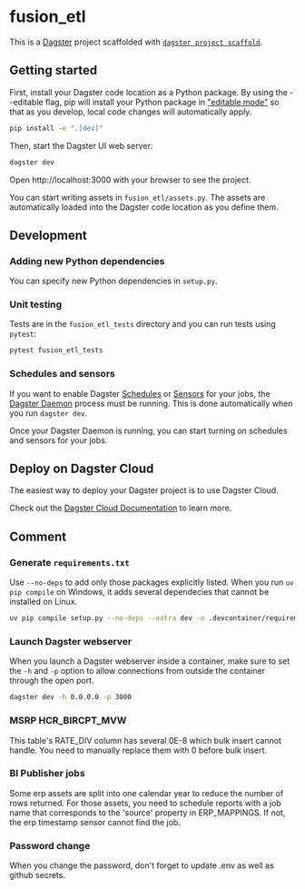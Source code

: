 # fusion_etl

This is a [Dagster](https://dagster.io/) project scaffolded with [`dagster project scaffold`](https://docs.dagster.io/getting-started/create-new-project).

## Getting started

First, install your Dagster code location as a Python package. By using the --editable flag, pip will install your Python package in ["editable mode"](https://pip.pypa.io/en/latest/topics/local-project-installs/#editable-installs) so that as you develop, local code changes will automatically apply.

```bash
pip install -e ".[dev]"
```

Then, start the Dagster UI web server:

```bash
dagster dev
```

Open http://localhost:3000 with your browser to see the project.

You can start writing assets in `fusion_etl/assets.py`. The assets are automatically loaded into the Dagster code location as you define them.

## Development

### Adding new Python dependencies

You can specify new Python dependencies in `setup.py`.

### Unit testing

Tests are in the `fusion_etl_tests` directory and you can run tests using `pytest`:

```bash
pytest fusion_etl_tests
```

### Schedules and sensors

If you want to enable Dagster [Schedules](https://docs.dagster.io/concepts/partitions-schedules-sensors/schedules) or [Sensors](https://docs.dagster.io/concepts/partitions-schedules-sensors/sensors) for your jobs, the [Dagster Daemon](https://docs.dagster.io/deployment/dagster-daemon) process must be running. This is done automatically when you run `dagster dev`.

Once your Dagster Daemon is running, you can start turning on schedules and sensors for your jobs.

## Deploy on Dagster Cloud

The easiest way to deploy your Dagster project is to use Dagster Cloud.

Check out the [Dagster Cloud Documentation](https://docs.dagster.cloud) to learn more.

## Comment

### Generate `requirements.txt`

Use `--no-deps` to add only those packages explicitly listed. When you run `uv pip compile` on Windows, it adds several dependecies that cannot be installed on Linux.

```bash
uv pip compile setup.py --no-deps --extra dev -o .devcontainer/requirements.txt
```

### Launch Dagster webserver

When you launch a Dagster webserver inside a container, make sure to set the `-h` and `-p` option to allow connections from outside the container through the open port.

```bash
dagster dev -h 0.0.0.0 -p 3000
```

### MSRP HCR_BIRCPT_MVW

This table's RATE_DIV column has several 0E-8 which bulk insert cannot handle. You need to manually replace them with 0 before bulk insert.

### BI Publisher jobs

Some erp assets are split into one calendar year to reduce the number of rows returned. For those assets, you need to schedule reports with a job name that corresponds to the 'source' property in ERP_MAPPINGS. If not, the erp timestamp sensor cannot find the job.

### Password change

When you change the password, don't forget to update .env as well as github secrets.
